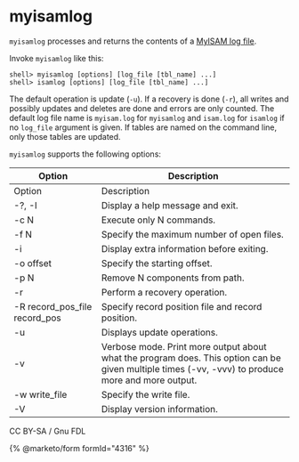 
# myisamlog

`myisamlog` processes and returns the contents of a [MyISAM log file](../../server-management/server-monitoring-logs/myisam-log.md).


Invoke `myisamlog` like this:


```
shell> myisamlog [options] [log_file [tbl_name] ...]
shell> isamlog [options] [log_file [tbl_name] ...]
```

The default operation is update (`-u`). If a recovery is done (`-r`), all
writes and possibly updates and deletes are done and errors are only counted.
The default log file name is `myisam.log` for `myisamlog` and `isam.log`
for `isamlog` if no `log_file` argument is given. If tables are named on
the command line, only those tables are updated.


`myisamlog` supports the following options:



| Option | Description |
| --- | --- |
| Option | Description |
| -?, -I | Display a help message and exit. |
| -c N | Execute only N commands. |
| -f N | Specify the maximum number of open files. |
| -i | Display extra information before exiting. |
| -o offset | Specify the starting offset. |
| -p N | Remove N components from path. |
| -r | Perform a recovery operation. |
| -R record_pos_file record_pos | Specify record position file and record position. |
| -u | Displays update operations. |
| -v | Verbose mode. Print more output about what the program does. This option can be given multiple times (-vv, -vvv) to produce more and more output. |
| -w write_file | Specify the write file. |
| -V | Display version information. |




CC BY-SA / Gnu FDL


{% @marketo/form formId="4316" %}
